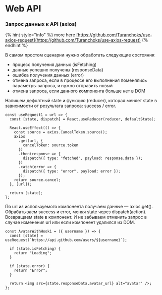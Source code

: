 # Web API

### Запрос данных к API \(axios\)

{% hint style="info" %}
more here [https://github.com/Turanchoks/use-axios-request](https://github.com/Turanchoks/use-axios-request)
{% endhint %}

В самом простом сценарии нужно обработать следующие состояния:

* процесс получения данных \(isFetching\)
* данные успешно получены \(responseData\)
* ошибка получения данных \(error\)
* отмена запроса, если в процессе его выполнения поменялись параметры запроса, и нужно отправить новый
* отмена запроса, если данного компонента больше нет в DOM

Напишем дефолтный state и функцию \(reducer\), которая меняет state в зависимости от результата запроса: success / error.

```text
const useRequest1 = url => {
  const [state, dispatch] = React.useReducer(reducer, defaultState);

  React.useEffect(() => {
    const source = axios.CancelToken.source();
    axios
      .get(url, {
        cancelToken: source.token
      })
      .then(response => {
        dispatch({ type: "fetched", payload: response.data });
      })
      .catch(error => {
        dispatch({ type: "error", payload: error });
      });
    return source.cancel;
  }, [url]);

  return [state];
};
```

По url из используемого компонента получаем данные — axios.get\(\). Обрабатываем success и error, меняя state через dispatch\(action\). Возвращаем state в компонент. И не забываем отменить запрос в случае изменения url или если компонент удалился из DOM.

```text
const AvatarWithHook1 = ({ username }) => {
  const [state] = useRequest(`https://api.github.com/users/${username}`);

  if (state.isFetching) {
    return "Loading";
  }

  if (state.error) {
    return "Error";
  }

  return <img src={state.responseData.avatar_url} alt="avatar" />;
};
```

